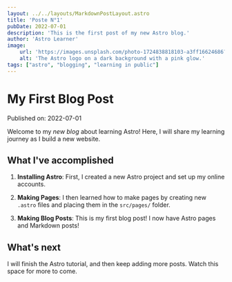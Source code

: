 ```yaml
---
layout: ../../layouts/MarkdownPostLayout.astro
title: 'Poste N°1'
pubDate: 2022-07-01
description: 'This is the first post of my new Astro blog.'
author: 'Astro Learner'
image:
    url: 'https://images.unsplash.com/photo-1724838818103-a3ff16624686?crop=entropy&cs=tinysrgb&fit=max&fm=jpg&ixid=M3w0MDY2NDd8MHwxfGFsbHwyNzYwfHx8fHx8fHwxNzMxNjgwMTM0fA&ixlib=rb-4.0.3&q=80&w=400'
    alt: 'The Astro logo on a dark background with a pink glow.'
tags: ["astro", "blogging", "learning in public"]
---
```

# My First Blog Post

Published on: 2022-07-01

Welcome to my _new blog_ about learning Astro! Here, I will share my learning journey as I build a new website.

## What I've accomplished

1. **Installing Astro**: First, I created a new Astro project and set up my online accounts.

2. **Making Pages**: I then learned how to make pages by creating new `.astro` files and placing them in the `src/pages/` folder.

3. **Making Blog Posts**: This is my first blog post! I now have Astro pages and Markdown posts!

## What's next

I will finish the Astro tutorial, and then keep adding more posts. Watch this space for more to come.